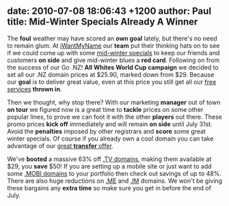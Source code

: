 date: 2010-07-08 18:06:43 +1200
author: Paul
title: Mid-Winter Specials Already A Winner
----

The **foul** weather may have scored an **own goal** lately, but there's no need to remain glum. At [iWantMyName](https://iwantmyname.co.nz/) our **team** put their thinking hats on to see if we could come up with some [mid-winter specials](https://iwantmyname.co.nz/domains/domain-name-registration-list-of-extensions) to keep our friends and customers **on side** and give mid-winter blues a **red card**. Following on from the success of our Go .NZ! **All Whites World Cup campaign** we decided to set all our .NZ domain prices at $25.90, marked down from $29. Because our **goal** is to deliver great value, even at this price you still get all our [free services](https://iwantmyname.co.nz/services) **thrown in**.

Then we thought, why stop there? With our marketing **manager** out of town **on tour** we figured now is a great time to **tackle** prices on some other popular lines, to prove we can foot it with the other **players** out there. These promo prices **kick off** immediately and will remain **on side** until July 31st. Avoid the **penalties** imposed by other registrars and **score** some great winter specials. Of course if you already own a cool domain you can take advantage of our [great **transfer** offer](https://iwantmyname.co.nz/domains/domain-transfer).

We've **booted** a massive 63% off [.TV domains](https://iwantmyname.co.nz/domains/tv-tuvaluan-domain-name-registration-for-tuvalu), making them available at $29, you **save** $50! If you are setting up a mobile site or just want to add some [.MOBI domains](https://iwantmyname.co.nz/domains/mobi-domain-name-registration-for-mobile) to your portfolio then check out savings of up to 48%. There are also huge reductions on [.ME](https://iwantmyname.co.nz/domains/me-montenegrean-domain-name-registration-for-montenegro) and [.IM](https://iwantmyname.co.nz/domains/im-domain-name-registration-for-isle-of-man) domains. We won't be giving these bargains any **extra time** so make sure you get in before the end of July.
